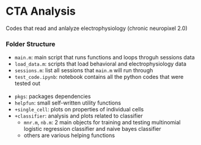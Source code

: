 # CTA Analysis
Codes that read and anlalyze electrophysiology (chronic neuropixel 2.0)

### Folder Structure
- `main.m`: main script that runs functions and loops throguh sessions data
- `load_data.m`: scripts that load behavioral and electrophysiology data
- `sessions.m`: list all sessions that `main.m` will run through
- `test_code.ipynb`: notebook contains all the python codes that were tested out
<br><br>
- `pkgs`: packages dependencies
- `helpfun`: small self-written utility functions
- `+single_cell`: plots on properties of individual cells
- `+classifier`: analysis and plots related to classifier
	- `mnr.m`, `nb.m`: 2 main objects for training and testing multinomial logistic regression classifier and naive bayes classifier
	- others are various helping functions
